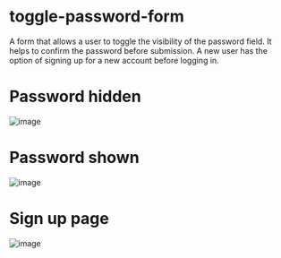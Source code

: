 # toggle-password-form
A form that allows a user to toggle the visibility of the password field. It helps to confirm the password before submission.
A new user has the option of signing up for a new account before logging in.
# Password hidden
![image](https://github.com/codegrann/toggle-password-form/assets/94289940/58aab19a-5ca5-4cea-84bc-b65eed4bab93)

# Password shown
![image](https://github.com/codegrann/toggle-password-form/assets/94289940/99b73c97-cde2-41de-90e6-dfdef90fab91)


# Sign up page
![image](https://github.com/codegrann/toggle-password-form/assets/94289940/1d15c853-624a-41b3-a988-cf7f1795097e)





